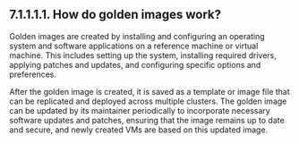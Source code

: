 ## 7.1.1.1.1. How do golden images work?

Golden images are created by installing and configuring an operating system and software applications on a reference machine or virtual machine. This includes setting up the system, installing required drivers, applying patches and updates, and configuring specific options and preferences.

After the golden image is created, it is saved as a template or image file that can be replicated and deployed across multiple clusters. The golden image can be updated by its maintainer periodically to incorporate necessary software updates and patches, ensuring that the image remains up to date and secure, and newly created VMs are based on this updated image.

